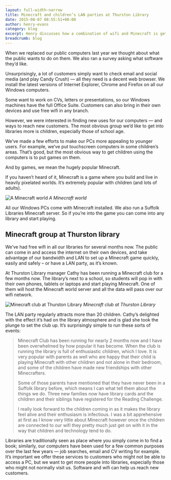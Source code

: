 ```yaml
---
layout: full-width-narrow
title: Minecraft and children’s LAN parties at Thurston Library
date: 2015-08-07 08:55:51+00:00
author: henry-evans
category: blog
excerpt: Henry discusses how a combination of wifi and Minecraft is getting children into Thurston Library.
breadcrumb: blog
---
```

When we replaced our public computers last year we thought about what the public wants to do on them. We also ran a survey asking what software they’d like.

Unsurprisingly, a lot of customers simply want to check email and social media (and play Candy Crush) — all they need is a decent web browser. We install the latest versions of Internet Explorer, Chrome and Firefox on all our Windows computers.

Some want to work on CVs, letters or presentations, so our Windows machines have the full Office Suite. Customers can also bring in their own devices and use free wifi in any branch.

However, we were interested in finding new uses for our computers — and ways to reach new customers. The most obvious group we’d like to get into libraries more is children, especially those of school age.

We’ve made a few efforts to make our PCs more appealing to younger users. For example, we’ve put touchscreen computers in some children’s areas. That’s good, but the most obvious way to get children using the computers is to put games on them.

And by games, we mean the hugely popular Minecraft.

If you haven’t heard of it, Minecraft is a game where you build and live in heavily pixelated worlds. It’s extremely popular with children (and lots of adults).

![A Minecraft world](http://suffolklibraries.co.uk/wp-content/uploads/2015/08/minecraft-world.jpg)
*A Minecraft world*

All our Windows PCs come with Minecraft installed. We also run a Suffolk Libraries Minecraft server. So if you’re into the game you can come into any library and start playing.

## Minecraft group at Thurston library

We’ve had free wifi in all our libraries for several months now. The public can come in and access the internet on their own devices, and take advantage of our bandwidth and LAN to set up a Minecraft game quickly, easily and safely &#8211; or have a LAN party, as it’s known.

At Thurston Library manager Cathy has been running a Minecraft club for a few months now. The library’s next to a school, so students will pop in with their own phones, tablets or laptops and start playing Minecraft. One of them will host the Minecraft world server and all the data will pass over our wifi network.

![Minecraft club at Thurston Library](http://suffolklibraries.co.uk/wp-content/uploads/2015/08/thurston-minecraft.jpg) *Minecraft club at Thurston Library*

The LAN party regularly attracts more than 20 children. Cathy’s delighted with the effect it’s had on the library atmosphere and is glad she took the plunge to set the club up. It’s surprisingly simple to run these sorts of events:

> Minecraft Club has been running for nearly 2 months now and I have been overwhelmed by how popular it has become. When the club is running the library is full of enthusiastic children, which I love. It is very popular with parents as well who are happy that their child is playing Minecraft with other children and not alone in their bedroom, and some of the children have made new friendships with other Minecrafters.
>
> Some of those parents have mentioned that they have never been in a Suffolk library before, which means I can what tell them about the things we do. Three new families now have library cards and the children and their siblings have registered for the Reading Challenge.
>
> I really look forward to the children coming in as it makes the library feel alive and their enthusiasm is infectious. I was a bit apprehensive at first as I know very little about Minecraft however once the children are connected to our wifi they pretty much just get on with it in the way that children and technology tend to do.

Libraries are traditionally seen as place where you simply come in to find a book; similarly, our computers have been used for a few common purposes over the last few years — job searches, email and CV writing for example. It’s important we offer these services to customers who might not be able to access a PC, but we want to get more people into libraries, especially those who might not normally visit us. Software and wifi can help us reach new customers.
